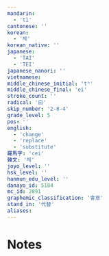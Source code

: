 ```yaml
---
mandarin:
  - 'tì'
cantonese: ''
korean:
  - '체'
korean_native: ''
japanese:
  - 'TAI'
  - 'TEI'
japanese_nanori: ''
vietnamese:
middle_chinese_initial: 'tʰ'
middle_chinese_final: 'ei'
stroke_count: ''
radical: '曰'
skip_number: '2-8-4'
grade_level: 5
pos: ''
english:
  - 'change'
  - 'replace'
  - 'substitute'
羅馬字: 'cei'
韓文: '체'
joyo_level: ''
hsk_level: ''
hanmun_edu_level: ''
danayo_id: 5184
mc_id: 2891
graphemic_classification: '會意'
stand_in: '代替'
aliases:
---
```


# Notes
